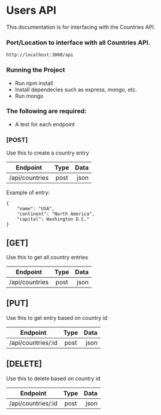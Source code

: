 
# Users API

This documentation is for interfacing with the Countries API. 

### Port/Location to interface with all Countries API. 
`http://localhost:3000/api`


### Running the Project

* Run npm install
* Install dependecies such as express, mongo, etc.
* Run mongo 



### The following are required: 

* A test for each endpoint


### [POST]

Use this to create a country entry

|Endpoint       | Type      | Data    |
|---------------|:---------:|--------:|
|/api/countries | post      | json    |


Example of entry:

```
{
    "name": "USA",
    "continent": "North America",
    "capital": Washington D.C."
}
```


## [GET]

Use this to get all country entries

|Endpoint       | Type      | Data    |
|---------------|:---------:|--------:|
|/api/countries | post      | json    |


## [PUT]

Use this to get entry based on country id

|Endpoint       | Type      | Data    |
|---------------|:---------:|--------:|
|/api/countries/:id| post      | json    |




## [DELETE]

Use this to delete based on country id

|Endpoint       | Type      | Data    |
|---------------|:---------:|--------:|
|/api/countries/:id | post      | json    |



